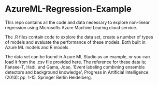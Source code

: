 AzureML-Regression-Example
==========================

This repo contains all the code and data necessary to explore non-linear regression using Microsofts Azure Machine Learing cloud service.

The .R files contain code to explore the data set, create a number of types of models and evaluate the performance of these models. Both built in Azure ML models and R models. 

The data set can be found in Azure ML Studio as an example, or you can load it from the .csv file provided here.  The reference for these data is; Fanaee-T, Hadi, and Gama, Joao, 'Event labeling combining ensemble detectors and background knowledge', Progress in Artificial Intelligence (2013): pp. 1-15, Springer Berlin Heidelberg.
